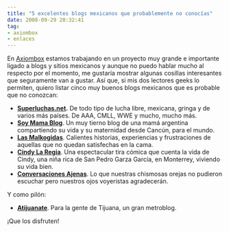 ```yaml
---
title: "5 excelentes blogs mexicanos que probablemente no conocías"
date: 2008-09-29 20:32:41
tag:
- axiombox
- enlaces
---
```

En <a href="http://axiombox.com">Axiombox</a> estamos trabajando en un proyecto muy grande e importante ligado a blogs y sitios mexicanos y aunque no puedo hablar mucho al respecto por el momento, me gustaría mostrar algunas cosillas interesantes que seguramente van a gustar. Así que, si mis dos lectores geeks lo permiten, quiero listar cinco muy buenos blogs mexicanos que es probable que no conozcan:
<ul>
	<li><strong><a href="http://superluchas.net">Superluchas.net</a>.</strong> De todo tipo de lucha libre, mexicana, gringa y de varios más países. De AAA, CMLL, WWE y mucho, mucho más.</li>
	<li><strong><a href="http://soy-mama.blogspot.com/">Soy Mama Blog</a></strong>. Un muy tierno blog de una mamá argentina compartiendo su vida y su maternidad desde Cancún, para el mundo.</li>
	<li><strong><a href="http://lasmalcogidas.blogspot.com/">Las Malkogidas</a></strong>. Calientes historias, experiencias y frustraciones de aquellas que no quedan satisfechas en la cama.</li>
	<li><strong><a href="http://cindylaregia.com">Cindy La Regia</a></strong>. Una espectacular tira cómica que cuenta la vida de Cindy, una niña rica de San Pedro Garza García, en Monterrey, viviendo su vida bien.</li>
	<li><strong><a href="http://conversacionesajenas.com/">Conversaciones Ajenas</a></strong>. Lo que nuestras chismosas orejas no pudieron escuchar pero nuestros ojos voyeristas agradecerán.</li>
</ul>
Y como pilón:
<ul>
	<li><strong><a href="http://atijuanate.com">Atijuanate</a></strong>. Para la gente de Tijuana, un gran metroblog.</li>
</ul>
¡Que los disfruten!
